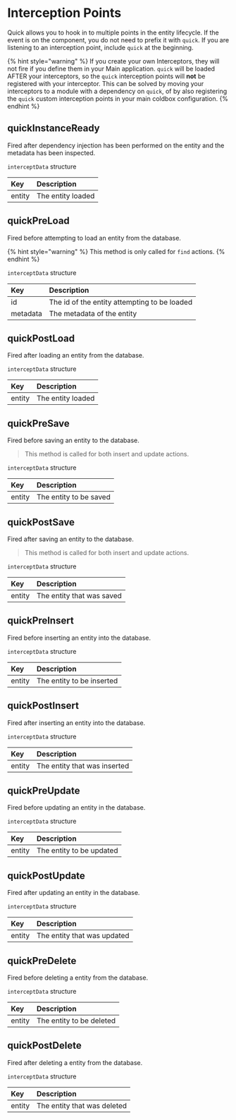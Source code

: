 # Interception Points

Quick allows you to hook in to multiple points in the entity lifecycle. If the event is on the component, you do not need to prefix it with `quick`. If you are listening to an interception point, include `quick` at the beginning.

{% hint style="warning" %}
If you create your own Interceptors, they will not fire if you define them in your Main application. `quick` will be loaded AFTER your interceptors, so the `quick` interception points will **not** be registered with your interceptor. This can be solved by moving your interceptors to a module with a dependency on `quick`, of by also registering the `quick` custom interception points in your main coldbox configuration.
{% endhint %}

## quickInstanceReady

Fired after dependency injection has been performed on the entity and the metadata has been inspected.

`interceptData` structure

| Key | Description |
| :--- | :--- |
| entity | The entity loaded |

## quickPreLoad

Fired before attempting to load an entity from the database.

{% hint style="warning" %}
This method is only called for `find` actions.
{% endhint %}

`interceptData` structure

| Key | Description |
| :--- | :--- |
| id | The id of the entity attempting to be loaded |
| metadata | The metadata of the entity |

## quickPostLoad

Fired after loading an entity from the database.

`interceptData` structure

| Key | Description |
| :--- | :--- |
| entity | The entity loaded |

## quickPreSave

Fired before saving an entity to the database.

> This method is called for both insert and update actions.

`interceptData` structure

| Key | Description |
| :--- | :--- |
| entity | The entity to be saved |

## quickPostSave

Fired after saving an entity to the database.

> This method is called for both insert and update actions.

`interceptData` structure

| Key | Description |
| :--- | :--- |
| entity | The entity that was saved |

## quickPreInsert

Fired before inserting an entity into the database.

`interceptData` structure

| Key | Description |
| :--- | :--- |
| entity | The entity to be inserted |

## quickPostInsert

Fired after inserting an entity into the database.

`interceptData` structure

| Key | Description |
| :--- | :--- |
| entity | The entity that was inserted |

## quickPreUpdate

Fired before updating an entity in the database.

`interceptData` structure

| Key | Description |
| :--- | :--- |
| entity | The entity to be updated |

## quickPostUpdate

Fired after updating an entity in the database.

`interceptData` structure

| Key | Description |
| :--- | :--- |
| entity | The entity that was updated |

## quickPreDelete

Fired before deleting a entity from the database.

`interceptData` structure

| Key | Description |
| :--- | :--- |
| entity | The entity to be deleted |

## quickPostDelete

Fired after deleting a entity from the database.

`interceptData` structure

| Key | Description |
| :--- | :--- |
| entity | The entity that was deleted |

